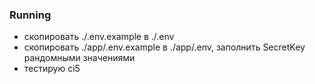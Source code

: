 ### Running
* скопировать ./.env.example в ./.env
* скопировать ./app/.env.example в ./app/.env, заполнить SecretKey рандомными значениями
* тестирую ci5
